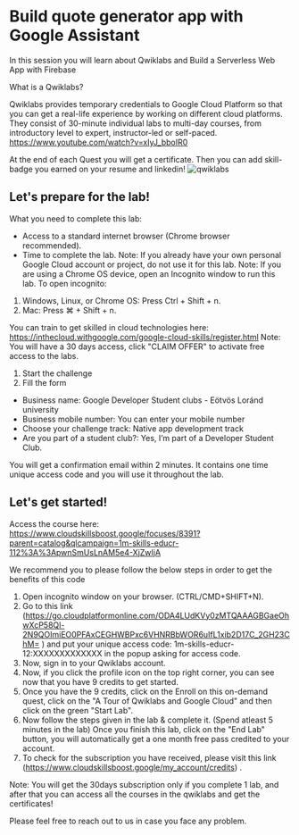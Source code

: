 # Build quote generator app with Google Assistant
In this session you will learn about Qwiklabs and Build a Serverless Web App with Firebase

What is a Qwiklabs?

Qwiklabs provides temporary credentials to Google Cloud Platform so that you can get a real-life experience by working on different cloud platforms. They consist of 30-minute individual labs to multi-day courses, from introductory level to expert, instructor-led or self-paced.
https://www.youtube.com/watch?v=xIyJ_bboIR0

At the end of each Quest you will get a certificate. Then you can add skill-badge you earned on your resume and linkedin!
![qwiklabs](https://user-images.githubusercontent.com/94010710/143928883-240ab6ba-6d7b-483c-8f40-ca8df1d49013.png)


## Let's prepare for the lab!

What you need to complete this lab:
- Access to a standard internet browser (Chrome browser recommended).
- Time to complete the lab.
Note: If you already have your own personal Google Cloud account or project, do not use it for this lab.
Note: If you are using a Chrome OS device, open an Incognito window to run this lab.
To open incognito: 
1. Windows, Linux, or Chrome OS: Press Ctrl + Shift + n.
2. Mac: Press ⌘ + Shift + n.


You can train to get skilled in cloud technologies here: https://inthecloud.withgoogle.com/google-cloud-skills/register.html
Note: You will have a 30 days access, click "CLAIM OFFER" to activate free access to the labs.

1. Start the challenge
2. Fill the form
 - Business name: Google Developer Student clubs - Eötvös Loránd university
 - Business mobile number: You can enter your mobile number
 - Choose your challenge track: Native app development track
 - Are you part of a student club?: Yes, I’m part of a Developer Student Club.



You will get a confirmation email within 2 minutes. It contains one time unique access code and you will use it throughout the lab.


## Let's get started!
Access the course here:
https://www.cloudskillsboost.google/focuses/8391?parent=catalog&qlcampaign=1m-skills-educr-112%3A%3ApwnSmUsLnAM5e4-XjZwIjA

We recommend you to please follow the below steps in order to get the benefits of this code

1. Open incognito window on your browser. (CTRL/CMD+SHIFT+N).
2. Go to this link (https://go.cloudplatformonline.com/ODA4LUdKVy0zMTQAAAGBGaeOhwXcP58Ql-2N9QOImiEO0PFAxCEGHWBPxc6VHNRBbWOR6uIfL1xib2D17C_2GH23ChM=
) and put your unique access code: 1m-skills-educr-12:XXXXXXXXXXXXX in the popup asking for access code.
3. Now, sign in to your Qwiklabs account.
4. Now, if you click the profile icon on the top right corner, you can see now that you have 9 credits to get started.
5. Once you have the 9 credits, click on the Enroll on this on-demand quest, click on the "A Tour of Qwiklabs and Google Cloud" and then click on the green "Start Lab".
6. Now follow the steps given in the lab & complete it. (Spend atleast 5 minutes in the lab) Once you finish this lab, click on the "End Lab" button, you will automatically get a one month free pass credited to your account.
7. To check for the subscription you have received, please visit this link (https://www.cloudskillsboost.google/my_account/credits) . 


Note: You will get the 30days subscription only if you complete 1 lab, and after that you can access all the courses in the qwiklabs and get the certificates!

Please feel free to reach out to us in case you face any problem.

